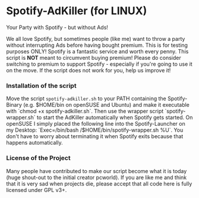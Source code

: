 # Spotify-AdKiller (for LINUX)

Your Party with Spotify - but without Ads!

We all love Spotify, but sometimes people (like me) want to throw a party without interrupting Ads before having bought premium. This is for testing purposes ONLY! Spotify is a fantastic service and worth every penny. This script is **NOT** meant to circumvent buying premium! Please do consider switching to premium to support Spotify - especially if you're going to use it on the move. If the script does not work for you, help us improve it!

### Installation of the script

Move the script `spotify-adkiller.sh` to your PATH containing the Spotify-Binary (e.g. $HOME/bin on openSUSE and Ubuntu) and make it executable with `chmod +x spotify-adkiller.sh`. Then use the wrapper script `spotify-wrapper.sh` to start the AdKiller automatically when Spotify gets started. On openSUSE I simply placed the following line into the Spotify-Launcher on my Desktop: `Exec=/bin/bash /$HOME/bin/spotify-wrapper.sh %U`. You don't have to worry about terminating it when Spotify exits because that happens automatically.

### License of the Project

Many people have contributed to make our script become what it is today (huge shout-out to the initial creator pcworld). If you are like me and think that it is very sad when projects die, please accept that all code here is fully licensed under GPL v3+.
